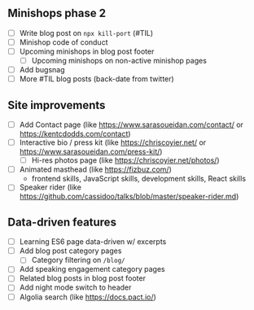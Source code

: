 ## Minishops phase 2

- [ ] Write blog post on `npx kill-port` (#TIL)
- [ ] Minishop code of conduct
- [ ] Upcoming minishops in blog post footer
  - [ ] Upcoming minishops on non-active minishop pages
- [ ] Add bugsnag
- [ ] More #TIL blog posts (back-date from twitter)

## Site improvements

- [ ] Add Contact page (like https://www.sarasoueidan.com/contact/ or https://kentcdodds.com/contact)
- [ ] Interactive bio / press kit (like https://chriscoyier.net/ or https://www.sarasoueidan.com/press-kit/)
  - [ ] Hi-res photos page (like https://chriscoyier.net/photos/)
- [ ] Animated masthead (like https://fizbuz.com/)
  - frontend skills, JavaScript skills, development skills, React skills
- [ ] Speaker rider (like https://github.com/cassidoo/talks/blob/master/speaker-rider.md)

## Data-driven features

- [ ] Learning ES6 page data-driven w/ excerpts
- [ ] Add blog post category pages
  - [ ] Category filtering on `/blog/`
- [ ] Add speaking engagement category pages
- [ ] Related blog posts in blog post footer
- [ ] Add night mode switch to header
- [ ] Algolia search (like https://docs.pact.io/)
